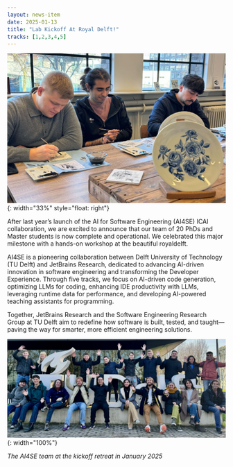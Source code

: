 ```yaml
---
layout: news-item
date: 2025-01-13
title: "Lab Kickoff At Royal Delft!"
tracks: [1,2,3,4,5]
---
```


![](/img/royal-delft.jpg){: width="33%" style="float: right"}


After last year’s launch of the AI for Software Engineering (AI4SE) ICAI collaboration, we are excited to announce that our team of 20 PhDs and Master students is now complete and operational. 
We celebrated this major milestone with a hands-on workshop at the beautiful royaldelft. 

AI4SE is a pioneering collaboration between Delft University of Technology (TU Delft) and JetBrains Research, dedicated to advancing AI-driven innovation in software engineering and transforming the Developer Experience. Through five tracks, we focus on AI-driven code generation, optimizing LLMs for coding, enhancing IDE productivity with LLMs, leveraging runtime data for performance, and developing AI-powered teaching assistants for programming.

Together, JetBrains Research and the Software Engineering Research Group at TU Delft aim to redefine how software is built, tested, and taught—paving the way for smarter, more efficient engineering solutions.


![](/img/tudelft-jan-2025-small.jpeg){: width="100%"}

_The AI4SE team at the kickoff retreat in January 2025_


